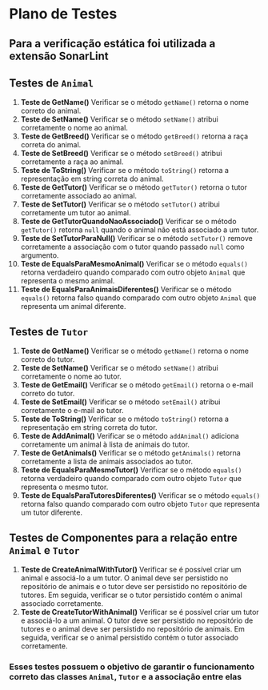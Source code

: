 # Plano de Testes

## Para a verificação estática foi utilizada a extensão SonarLint

## Testes de `Animal`

1. **Teste de GetName()**
   Verificar se o método `getName()` retorna o nome correto do animal.
2. **Teste de SetName()**
   Verificar se o método `setName()` atribui corretamente o nome ao animal.
3. **Teste de GetBreed()**
   Verificar se o método `getBreed()` retorna a raça correta do animal.
4. **Teste de SetBreed()**
   Verificar se o método `setBreed()` atribui corretamente a raça ao animal.
5. **Teste de ToString()**
   Verificar se o método `toString()` retorna a representação em string correta do animal.
6. **Teste de GetTutor()**
   Verificar se o método `getTutor()` retorna o tutor corretamente associado ao animal.
7. **Teste de SetTutor()**
   Verificar se o método `setTutor()` atribui corretamente um tutor ao animal.
8. **Teste de GetTutorQuandoNaoAssociado()**
   Verificar se o método `getTutor()` retorna `null` quando o animal não está associado a um tutor.
9. **Teste de SetTutorParaNull()**
   Verificar se o método `setTutor()` remove corretamente a associação com o tutor quando passado `null` como argumento.
10. **Teste de EqualsParaMesmoAnimal()**
   Verificar se o método `equals()` retorna verdadeiro quando comparado com outro objeto `Animal` que representa o mesmo animal.
11. **Teste de EqualsParaAnimaisDiferentes()**
    Verificar se o método `equals()` retorna falso quando comparado com outro objeto `Animal` que representa um animal diferente.

## Testes de `Tutor`

1. **Teste de GetName()**
   Verificar se o método `getName()` retorna o nome correto do tutor.
2. **Teste de SetName()**
   Verificar se o método `setName()` atribui corretamente o nome ao tutor.
3. **Teste de GetEmail()**
   Verificar se o método `getEmail()` retorna o e-mail correto do tutor.
4. **Teste de SetEmail()**
   Verificar se o método `setEmail()` atribui corretamente o e-mail ao tutor.
5. **Teste de ToString()**
   Verificar se o método `toString()` retorna a representação em string correta do tutor.
6. **Teste de AddAnimal()**
   Verificar se o método `addAnimal()` adiciona corretamente um animal à lista de animais do tutor.
7. **Teste de GetAnimals()**
   Verificar se o método `getAnimals()` retorna corretamente a lista de animais associados ao tutor.
8. **Teste de EqualsParaMesmoTutor()**
   Verificar se o método `equals()` retorna verdadeiro quando comparado com outro objeto `Tutor` que representa o mesmo tutor.
9. **Teste de EqualsParaTutoresDiferentes()**
   Verificar se o método `equals()` retorna falso quando comparado com outro objeto `Tutor` que representa um tutor diferente.

## Testes de Componentes para a relação entre `Animal` e `Tutor`

1. **Teste de CreateAnimalWithTutor()**
   Verificar se é possível criar um animal e associá-lo a um tutor. O animal deve ser persistido no repositório de animais e o tutor deve ser persistido no repositório de tutores. Em seguida, verificar se o tutor persistido contém o animal associado corretamente.
2. **Teste de CreateTutorWithAnimal()**
   Verificar se é possível criar um tutor e associá-lo a um animal. O tutor deve ser persistido no repositório de tutores e o animal deve ser persistido no repositório de animais. Em seguida, verificar se o animal persistido contém o tutor associado corretamente.

### Esses testes possuem o objetivo de garantir o funcionamento correto das classes `Animal`, `Tutor` e a associação entre elas
